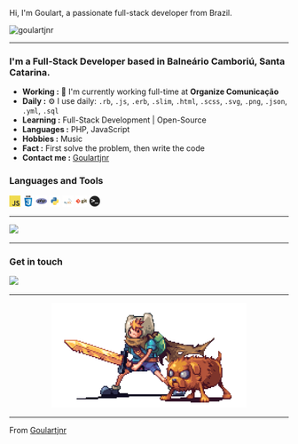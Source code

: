 Hi, I'm Goulart, a passionate full-stack developer from Brazil. 
<p align="left"> <img src="https://komarev.com/ghpvc/?username=goulartjnr" alt="goulartjnr" /> </p>

---------------------------------------------------------------------------------------------------------------------------------------------------------------------------------

### I'm a Full-Stack Developer based in Balneário Camboriú, Santa Catarina.

-  **Working :** 🏢 I'm currently working full-time at **Organize Comunicação**
-  **Daily :** ⚙️ I use daily: `.rb`, `.js`, `.erb`, `.slim`, `.html`, `.scss`, `.svg`, `.png`, `.json`, `.yml`, `.sql`
-  **Learning :** Full-Stack Development | Open-Source
-  **Languages :** PHP, JavaScript
-  **Hobbies :** Music
-  **Fact :** First solve the problem, then write the code
-  **Contact me :** [Goulartjnr](mailto:goulartjnr@gmail.com)

### Languages and Tools

<code><img height="20" src="https://raw.githubusercontent.com/github/explore/80688e429a7d4ef2fca1e82350fe8e3517d3494d/topics/javascript/javascript.png"></code>
<code><img height="20" src="https://raw.githubusercontent.com/github/explore/80688e429a7d4ef2fca1e82350fe8e3517d3494d/topics/css/css.png"></code>
<code><img height="20" src="https://raw.githubusercontent.com/github/explore/80688e429a7d4ef2fca1e82350fe8e3517d3494d/topics/php/php.png"></code>
<code><img height="20" src="https://raw.githubusercontent.com/github/explore/80688e429a7d4ef2fca1e82350fe8e3517d3494d/topics/python/python.png"></code>
<code><img height="20" src="https://raw.githubusercontent.com/github/explore/80688e429a7d4ef2fca1e82350fe8e3517d3494d/topics/mysql/mysql.png"></code>
<code><img height="20" src="https://raw.githubusercontent.com/github/explore/80688e429a7d4ef2fca1e82350fe8e3517d3494d/topics/git/git.png"></code>
<code><img height="20" src="https://raw.githubusercontent.com/github/explore/80688e429a7d4ef2fca1e82350fe8e3517d3494d/topics/terminal/terminal.png"></code>

---

<img src="https://github-readme-stats.vercel.app/api?username=Goulartjnr&show_icons=false">

---

### Get in touch

<a href="https://www.twitter.com/goulartjnr/"><img src="https://img.shields.io/badge/twitter%20@goulartjnr-0D95E8?style=for-the-badge&logo=twitter&logoColor=white"/></a>

---

<p align="center">
  <img src="https://github.com/GoulartJnr/goulartjnr/blob/main/preview.gif" width="350" />
</p>

---

From [Goulartjnr](https://github.com/Goulartjnr)
